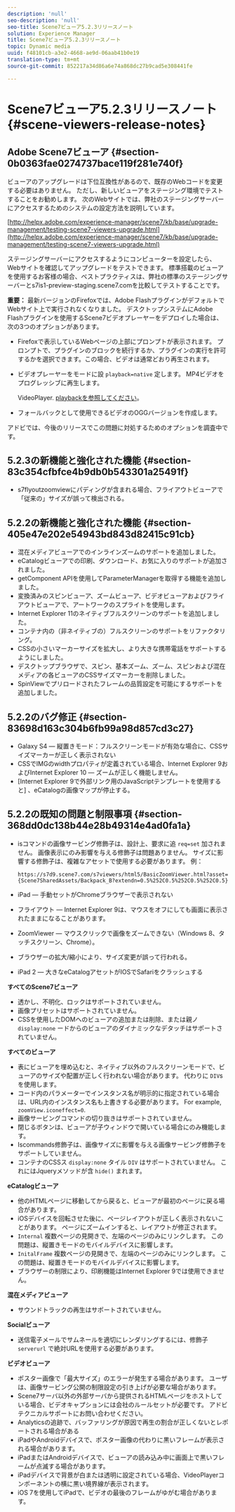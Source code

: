 ```yaml
---
description: 'null'
seo-description: 'null'
seo-title: Scene7ビューア5.2.3リリースノート
solution: Experience Manager
title: Scene7ビューア5.2.3リリースノート
topic: Dynamic media
uuid: f48101cb-a3e2-4668-ae9d-06aab41b0e19
translation-type: tm+mt
source-git-commit: 852217a34d86a6e74a868dc27b9cad5e308441fe

---
```



# Scene7ビューア5.2.3リリースノート{#scene-viewers-release-notes}

## Adobe Scene7ビューア {#section-0b0363fae0274737bace119f281e740f}

ビューアのアップグレードは下位互換性があるので、既存のWebコードを変更する必要はありません。 ただし、新しいビューアをステージング環境でテストすることをお勧めします。 次のWebサイトでは、弊社のステージングサーバーにアクセスするためのシステムの設定方法を説明しています。

[http://helpx.adobe.com/experience-manager/scene7/kb/base/upgrade-management/testing-scene7-viewers-upgrade.html](http://helpx.adobe.com/experience-manager/scene7/kb/base/upgrade-management/testing-scene7-viewers-upgrade.html)

ステージングサーバーにアクセスするようにコンピューターを設定したら、Webサイトを確認してアップグレードをテストできます。 標準搭載のビューアを使用するお客様の場合、ベストプラクティスは、弊社の標準のステージングサーバーとs7is1-preview-staging.scene7.comを比較してテストすることです。

**重要：** 最新バージョンのFirefoxでは、Adobe FlashプラグインがデフォルトでWebサイト上で実行されなくなりました。 デスクトップシステムにAdobe Flashプラグインを使用するScene7ビデオプレーヤーをデプロイした場合は、次の3つのオプションがあります。

* Firefoxで表示しているWebページの上部にプロンプトが表示されます。 プロンプトで、プラグインのブロックを続行するか、プラグインの実行を許可するかを選択できます。この場合、ビデオは通常どおり再生されます。
* ビデオプレーヤーをモードに設 `playback=native` 定します。 MP4ビデオをプログレッシブに再生します。

   VideoPlayer. [playbackを参照してください](../../c-html5-s7-aem-asset-viewers/c-html5-video-reference/c-html5-video-cmdref/r-html5-video-viewer-conf-attrib-videoplayer-playback.md#reference-13ec45db4cd4443b842f310153623221)。

* フォールバックとして使用できるビデオのOGGバージョンを作成します。

アドビでは、今後のリリースでこの問題に対処するためのオプションを調査中です。

## 5.2.3の新機能と強化された機能 {#section-83c354cfbfce4b9db0b543301a25491f}

* s7flyoutzoomviewにパディングが含まれる場合、フライアウトビューアで「従来の」サイズが誤って検出される。

## 5.2.2の新機能と強化された機能 {#section-405e47e202e54943bd843d82415c91cb}

* 混在メディアビューアでのインラインズームのサポートを追加しました。
* eCatalogビューアでの印刷、ダウンロード、お気に入りのサポートが追加されました。
* getComponent APIを使用してParameterManagerを取得する機能を追加しました。
* 変換済みのスピンビューア、ズームビューア、ビデオビューアおよびフライアウトビューアで、アートワークのスプライトを使用します。
* Internet Explorer 11のネイティブフルスクリーンのサポートを追加しました。
* コンテナ内の（非ネイティブの）フルスクリーンのサポートをリファクタリング。
* CSSの小さいマーカーサイズを拡大し、より大きな携帯電話をサポートするようにしました。
* デスクトップブラウザで、スピン、基本ズーム、ズーム、スピンおよび混在メディアの各ビューアのCSSサイズマーカーを削除しました。
* SpinViewでプリロードされたフレームの品質設定を可能にするサポートを追加しました。

## 5.2.2のバグ修正 {#section-83698d163c304b6fb99a98d857cd3c27}

* Galaxy S4 — 縦置きモード：フルスクリーンモードが有効な場合に、CSSサイズマーカーが正しく表示されない
* CSSでIMGのwidthプロパティが定義されている場合、Internet Explorer 9およびInternet Explorer 10 — ズームが正しく機能しません。
* [Internet Explorer 9で外部リンク用のJavaScriptテンプレートを使用すると] 、eCatalogの画像マップが停止する。

## 5.2.2の既知の問題と制限事項 {#section-368dd0dc138b44e28b49314e4ad0fa1a}

* isコマンドの画像サービング修飾子は、設計上、要求に追 `req=set` 加されません。 画像表示にのみ影響を与える修飾子は問題ありません。 サイズに影響する修飾子は、複雑なアセットで使用する必要があります。 例：

   ```
   https://s7d9.scene7.com/s7viewers/html5/BasicZoomViewer.html?asset= {Scene7SharedAssets/Backpack_B?extendn=0.5%252C0.5%252C0.5%252C0.5}
   ```

* iPad — 手動セットがChromeブラウザーで表示されない
* フライアウト — Internet Explorer 9は、マウスをオフにしても画面に表示されたままになることがあります。
* ZoomViewer — マウスクリックで画像をズームできない（Windows 8、タッチスクリーン、Chrome）。
* ブラウザーの拡大/縮小により、サイズ変更が誤って行われる。
* iPad 2 — 大きなeCatalogアセットがIOSでSafariをクラッシュする

**すべてのScene7ビューア**

* 透かし、不明化、ロックはサポートされていません。
* 画像プリセットはサポートされていません。
* CSSを使用したDOMへのビューアの追加または削除、または親ノ `display:none` ードからのビューアのダイナミックなデタッチはサポートされていません。

**すべてのビューア**

* 表にビューアを埋め込むと、ネイティブ以外のフルスクリーンモードで、ビューアのサイズや配置が正しく行われない場合があります。 代わりに `DIV`sを使用します。
* コード内のパラメーターでインスタンス名が明示的に指定されている場合は、URL内のインスタンス名も上書きする必要があります。 For example, `zoomView.iconeffect=0`.
* 画像サービングコマンドの切り抜きはサポートされていません。
* 閉じるボタンは、ビューアが子ウィンドウで開いている場合にのみ機能します。
* Iscommands修飾子は、画像サイズに影響を与える画像サービング修飾子をサポートしていません。
* コンテナのCSSス `display:none` タイル `DIV` はサポートされていません。 これにはJqueryメソッドが含 `hide()` まれます。

**eCatalogビューア**

* 他のHTMLページに移動してから戻ると、ビューアが最初のページに戻る場合があります。
* iOSデバイスを回転させた後に、ページレイアウトが正しく表示されないことがあります。 ページにズームインすると、レイアウトが修正されます。
* `Internal` 複数ページの見開きで、左端のページのみにリンクします。 この問題は、縦置きモードのモバイルデバイスに影響します。
* `InitalFrame` 複数ページの見開きで、左端のページのみにリンクします。 この問題は、縦置きモードのモバイルデバイスに影響します。
* ブラウザーの制限により、印刷機能はInternet Explorer 9では使用できません。

**混在メディアビューア**

* サウンドトラックの再生はサポートされていません。

**Socialビューア**

* 送信電子メールでサムネールを適切にレンダリングするには、修飾子 `serverurl` で絶対URLを使用する必要があります。

**ビデオビューア**

* ポスター画像で「最大サイズ」のエラーが発生する場合があります。 ユーザは、画像サービング公開の制限設定の引き上げが必要な場合があります。
* Scene7サーバ以外の外部サーバから提供されるHTMLページをホストしている場合、ビデオキャプションには会社のルールセットが必要です。 アドビテクニカルサポートにお問い合わせください。
* Analyticsの追跡で、バッファリングが原因で再生の割合が正しくないとレポートされる場合がある
* iPadやAndroidデバイスで、ポスター画像の代わりに黒いフレームが表示される場合があります。
* iPadまたはAndroidデバイスで、ビューアの読み込み中に画面上で黒いフレームが点滅する場合があります。
* iPadデバイスで背景が白または透明に設定されている場合、VideoPlayerコンポーネントの横に黒い境界線が表示されます。
* iOS 7を使用してiPadで、ビデオの最後のフレームがゆがむ場合があります。

